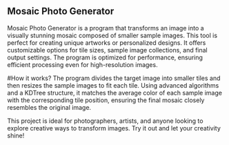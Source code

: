 
## Mosaic Photo Generator
Mosaic Photo Generator is a program that transforms an image into a visually stunning mosaic composed of smaller sample images. This tool is perfect for creating unique artworks or personalized designs. It offers customizable options for tile sizes, sample image collections, and final output settings. The program is optimized for performance, ensuring efficient processing even for high-resolution images.

#How it works?
The program divides the target image into smaller tiles and then resizes the sample images to fit each tile. Using advanced algorithms and a KDTree structure, it matches the average color of each sample image with the corresponding tile position, ensuring the final mosaic closely resembles the original image.

This project is ideal for photographers, artists, and anyone looking to explore creative ways to transform images. Try it out and let your creativity shine!

